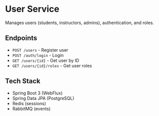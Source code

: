 # User Service

Manages users (students, instructors, admins), authentication, and roles.

## Endpoints
- `POST /users` - Register user
- `POST /auth/login` - Login
- `GET /users/{id}` - Get user by ID
- `GET /users/{id}/roles` - Get user roles

## Tech Stack
- Spring Boot 3 (WebFlux)
- Spring Data JPA (PostgreSQL)
- Redis (sessions)
- RabbitMQ (events) 